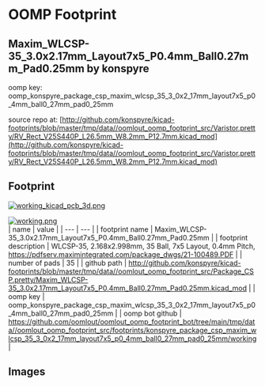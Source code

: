 # OOMP Footprint  
## Maxim_WLCSP-35_3.0x2.17mm_Layout7x5_P0.4mm_Ball0.27mm_Pad0.25mm  by konspyre  
  
oomp key: oomp_konspyre_package_csp_maxim_wlcsp_35_3_0x2_17mm_layout7x5_p0_4mm_ball0_27mm_pad0_25mm  
  
source repo at: [http://github.com/konspyre/kicad-footprints/blob/master/tmp/data//oomlout_oomp_footprint_src/Varistor.pretty/RV_Rect_V25S440P_L26.5mm_W8.2mm_P12.7mm.kicad_mod](http://github.com/konspyre/kicad-footprints/blob/master/tmp/data//oomlout_oomp_footprint_src/Varistor.pretty/RV_Rect_V25S440P_L26.5mm_W8.2mm_P12.7mm.kicad_mod)  
## Footprint  
  
[![working_kicad_pcb_3d.png](working_kicad_pcb_3d_600.png)](working_kicad_pcb_3d.png)  
  
[![working.png](working_600.png)](working.png)  
| name | value | 
| --- | --- | 
| footprint name | Maxim_WLCSP-35_3.0x2.17mm_Layout7x5_P0.4mm_Ball0.27mm_Pad0.25mm | 
| footprint description | WLCSP-35, 2.168x2.998mm, 35 Ball, 7x5 Layout, 0.4mm Pitch, https://pdfserv.maximintegrated.com/package_dwgs/21-100489.PDF | 
| number of pads | 35 | 
| github path | http://github.com/konspyre/kicad-footprints/blob/master/tmp/data//oomlout_oomp_footprint_src/Package_CSP.pretty/Maxim_WLCSP-35_3.0x2.17mm_Layout7x5_P0.4mm_Ball0.27mm_Pad0.25mm.kicad_mod | 
| oomp key | oomp_konspyre_package_csp_maxim_wlcsp_35_3_0x2_17mm_layout7x5_p0_4mm_ball0_27mm_pad0_25mm | 
| oomp bot github | https://github.com/oomlout/oomlout_oomp_footprint_bot/tree/main/tmp/data//oomlout_oomp_footprint_src/footprints/konspyre_package_csp_maxim_wlcsp_35_3_0x2_17mm_layout7x5_p0_4mm_ball0_27mm_pad0_25mm/working | 
## Images  

